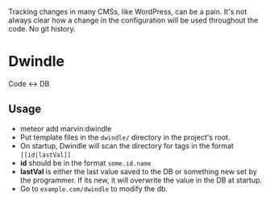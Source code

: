 Tracking changes in many CMSs, like WordPress, can be a pain.
It's not always clear how a change in the configuration will be used throughout the code.
No git history.

# Dwindle
Code <-> DB

## Usage
- meteor add marvin:dwindle
- Put template files in the `dwindle/` directory in the project's root.
- On startup, Dwindle will scan the directory for tags in the format `[[id|lastVal]]`
- **id** should be in the format `some.id.name`
- **lastVal** is either the last value saved to the DB or something new set by the programmer. If its new, it will overwrite the value in the DB at startup.
- Go to `example.com/dwindle` to modify the db. 

